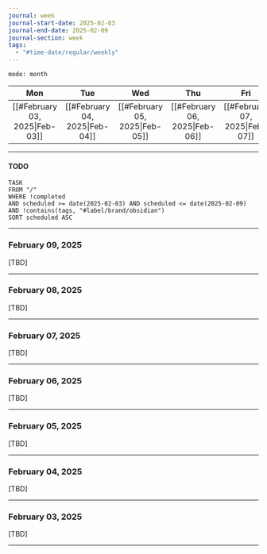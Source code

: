 ```yaml
---
journal: week
journal-start-date: 2025-02-03
journal-end-date: 2025-02-09
journal-section: week
tags:
  - "#time-date/regular/weekly"
---
```

```calendar-timeline
mode: month
```

|              Mon               |              Tue               |               Wed                |              Thu               |               Fri                |               Sat               |               Sun               |
|:------------------------------:|:------------------------------:|:--------------------------------:|:------------------------------:|:--------------------------------:|:-------------------------------:|:-------------------------------:|
| [[#February 03, 2025\|Feb-03]] | [[#February 04, 2025\|Feb-04]] | [[#February 05, 2025\|Feb-05]] | [[#February 06, 2025\|Feb-06]] | [[#February 07, 2025\|Feb-07]] | [[#February 08, 2025\|Feb-08]] | [[#February 09, 2025\|Feb-09]] |

---
#### TODO
```dataview
TASK
FROM "/"
WHERE !completed 
AND scheduled >= date(2025-02-03) AND scheduled <= date(2025-02-09)
AND !contains(tags, "#label/brand/obsidian")
SORT scheduled ASC
```
---
### February 09, 2025
[TBD]

---
### February 08, 2025
[TBD]

---
### February 07, 2025
[TBD]

---
### February 06, 2025
[TBD]

---
### February 05, 2025
[TBD]

---
### February 04, 2025
[TBD]

---
### February 03, 2025
[TBD]

---







